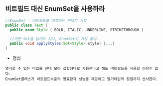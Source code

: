 ## 비트필드 대신 EnumSet을 사용하라
  ```java
  //EnumSet - 비트필드를 대체하는 현대적 기법
  public class Text {
    public enum Style { BOLD, ITALIC, UNDERLINE, STRIKETHROUGH }
    
    //어떤 Set을 넘겨도 되나, EnumSet이 가장 좋다.
    public void applyStyles(Set<Style> style) {...}
  }
  ```
  - 정리
  ```
  열거할 수 있는 타입을 한데 모아 집합형태로 사용한다고 해도 비트필드를 사용할 이유는 없다.
  EnumSet클래스가 비트필드수준의 명료함과 성능을 제공하고 열거타입의 장점까지 선사한다.
  ```
 
